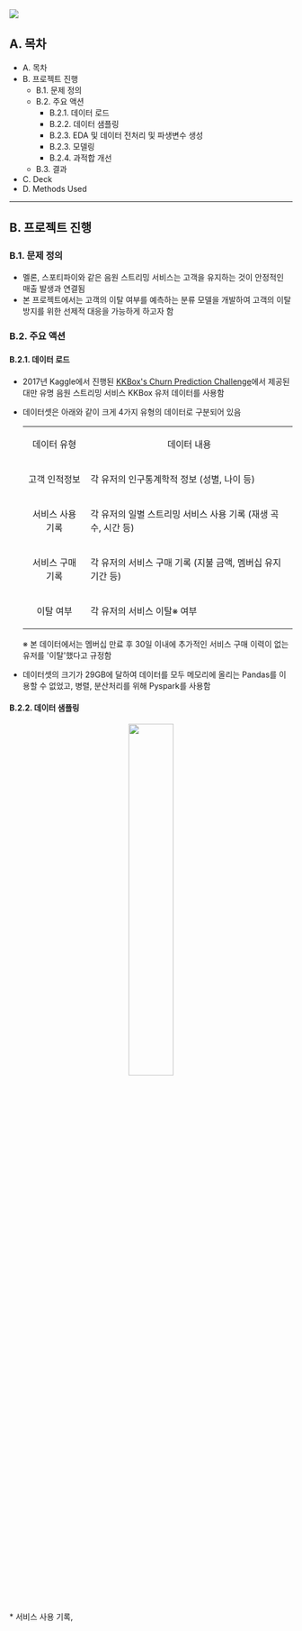 <img src = "https://github.com/TAEJIN-AHN/Churn-Prediction/assets/125945387/55cb1525-0ea2-4d54-8086-a07b97dd7e01)">

## **A. 목차**
* A. 목차
* B. 프로젝트 진행
  * B.1. 문제 정의
  * B.2. 주요 액션
    * B.2.1. 데이터 로드
    * B.2.2. 데이터 샘플링
    * B.2.3. EDA 및 데이터 전처리 및 파생변수 생성
    * B.2.3. 모델링
    * B.2.4. 과적합 개선
  * B.3. 결과
* C. Deck
* D. Methods Used
---
## **B. 프로젝트 진행**
### **B.1. 문제 정의**
* 멜론, 스포티파이와 같은 음원 스트리밍 서비스는 고객을 유지하는 것이 안정적인 매출 발생과 연결됨
* 본 프로젝트에서는 고객의 이탈 여부를 예측하는 분류 모델을 개발하여 고객의 이탈 방지를 위한 선제적 대응을 가능하게 하고자 함

### **B.2. 주요 액션**
#### **B.2.1. 데이터 로드**
* 2017년 Kaggle에서 진행된 [KKBox's Churn Prediction Challenge](https://www.kaggle.com/competitions/kkbox-churn-prediction-challenge/overview/description)에서 제공된 대만 유명 음원 스트리밍 서비스 KKBox 유저 데이터를 사용함
* 데이터셋은 아래와 같이 크게 4가지 유형의 데이터로 구분되어 있음
  
  <table>
     <tr>
      <td><p align = 'center'>데이터 유형</p></td>
      <td><p align = 'center'>데이터 내용</p></td>
     </tr>
    <tr>
     <td><p align = 'center'>고객 인적정보</p></td>
     <td><p align = 'left'>각 유저의 인구통계학적 정보 (성별, 나이 등)</p></td>     
    </tr>
     <tr>
     <td><p align = 'center'>서비스 사용 기록</p></td>
     <td><p align = 'left'>각 유저의 일별 스트리밍 서비스 사용 기록 (재생 곡수, 시간 등)</p></td>  
    </tr> 
     <tr>
     <td><p align = 'center'>서비스 구매 기록</p></td>
     <td><p align = 'left'>각 유저의 서비스 구매 기록 (지불 금액, 멤버십 유지 기간 등)</p></td>    
    </tr> 
     <tr>
     <td><p align = 'center'>이탈 여부</p></td>
     <td><p align = 'left'>각 유저의 서비스 이탈※ 여부</p></td>     
    </tr> 
  </table>
  ※ 본 데이터에서는 멤버십 만료 후 30일 이내에 추가적인 서비스 구매 이력이 없는 유저를 '이탈'했다고 규정함
* 데이터셋의 크기가 29GB에 달하여 데이터를 모두 메모리에 올리는 Pandas를 이용할 수 없었고, 병렬, 분산처리를 위해 Pyspark를 사용함

#### **B.2.2. 데이터 샘플링**
<p align = "center"><img src = "https://github.com/TAEJIN-AHN/Churn-Prediction/assets/125945387/aa8d9942-e9ee-45ac-ae01-c0062dbfe3ad" width = 40% height = 40%></p>
* 서비스 사용 기록, 
